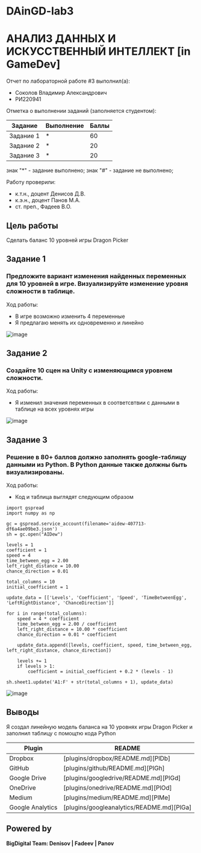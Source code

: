 # DAinGD-lab3
# АНАЛИЗ ДАННЫХ И ИСКУССТВЕННЫЙ ИНТЕЛЛЕКТ [in GameDev]
Отчет по лабораторной работе #3 выполнил(а):
- Соколов Владимир Александрович
- РИ220941

Отметка о выполнении заданий (заполняется студентом):

| Задание | Выполнение | Баллы |
| ------ | ------ | ------ |
| Задание 1 | * | 60 |
| Задание 2 | * | 20 |
| Задание 3 | * | 20 |

знак "*" - задание выполнено; знак "#" - задание не выполнено;

Работу проверили:
- к.т.н., доцент Денисов Д.В.
- к.э.н., доцент Панов М.А.
- ст. преп., Фадеев В.О.

## Цель работы
Сделать баланс 10 уровней игры Dragon Picker

## Задание 1
### Предложите вариант изменения найденных переменных для 10 уровней в игре. Визуализируйте изменение уровня сложности в таблице.
Ход работы:
- В игре возможно изменить 4 переменные
- Я предлагаю менять их одновременно и линейно

![image](https://github.com/WENEEDAPLAN/ADLabs3/assets/117916056/3a1ee08a-6baa-4d30-aa02-f373adef2d58)



## Задание 2
###  Создайте 10 сцен на Unity с изменяющимся уровнем сложности. 
Ход работы:
- Я изменил значения переменных в соответсвтвии с данными в таблице на всех уровнях игры

![image](https://github.com/WENEEDAPLAN/ADLabs3/assets/117916056/8537477c-403f-433d-a9a8-8c40894c40f5)




## Задание 3
### Решение в 80+ баллов должно заполнять google-таблицу данными из Python. В Python данные также должны быть визуализированы.
Ход работы:
- Код и таблица выглядят следующим образом

```
import gspread
import numpy as np

gc = gspread.service_account(filename='aidew-407713-df6a4ae09be3.json')
sh = gc.open("AIDew")

levels = 1
coefficient = 1
speed = 4
time_between_egg = 2.00
left_right_distance = 10.00
chance_direction = 0.01

total_columns = 10
initial_coefficient = 1

update_data = [['Levels', 'Coefficient', 'Speed', 'TimeBetweenEgg', 'LeftRightDistance', 'ChanceDirection']]

for i in range(total_columns):
    speed = 4 * coefficient
    time_between_egg = 2.00 / coefficient
    left_right_distance = 10.00 * coefficient
    chance_direction = 0.01 * coefficient

    update_data.append([levels, coefficient, speed, time_between_egg, left_right_distance, chance_direction])

    levels += 1
    if levels > 1:
        coefficient = initial_coefficient + 0.2 * (levels - 1)

sh.sheet1.update('A1:F' + str(total_columns + 1), update_data)

```

![image](https://github.com/WENEEDAPLAN/ADLabs3/assets/117916056/6efc0067-2201-4c87-a9d3-39c6ebce5c17)




## Выводы

Я создал линейную модель баланса на 10 уровнях игры Dragon Picker и заполнил таблицу с помощтю кода Python


| Plugin | README |
| ------ | ------ |
| Dropbox | [plugins/dropbox/README.md][PlDb] |
| GitHub | [plugins/github/README.md][PlGh] |
| Google Drive | [plugins/googledrive/README.md][PlGd] |
| OneDrive | [plugins/onedrive/README.md][PlOd] |
| Medium | [plugins/medium/README.md][PlMe] |
| Google Analytics | [plugins/googleanalytics/README.md][PlGa] |

## Powered by

**BigDigital Team: Denisov | Fadeev | Panov**
